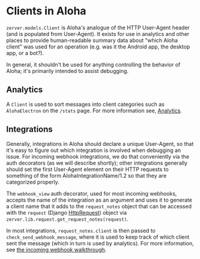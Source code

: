 # Clients in Aloha

`zerver.models.Client` is Aloha's analogue of the HTTP User-Agent
header (and is populated from User-Agent). It exists for use in
analytics and other places to provide human-readable summary data
about "which Aloha client" was used for an operation (e.g. was it the
Android app, the desktop app, or a bot?).

In general, it shouldn't be used for anything controlling the behavior
of Aloha; it's primarily intended to assist debugging.

## Analytics

A `Client` is used to sort messages into client categories such as
`AlohaElectron` on the `/stats` page. For more information see,
[Analytics](analytics.md).

## Integrations

Generally, integrations in Aloha should declare a unique User-Agent,
so that it's easy to figure out which integration is involved when
debugging an issue. For incoming webhook integrations, we do that
conveniently via the auth decorators (as we will describe shortly);
other integrations generally should set the first User-Agent element
on their HTTP requests to something of the form
AlohaIntegrationName/1.2 so that they are categorized properly.

The `webhook_view` auth decorator, used for most incoming
webhooks, accepts the name of the integration as an argument and uses
it to generate a client name that it adds to the `request_notes`
object that can be accessed with the `request` (Django
[HttpRequest](https://docs.djangoproject.com/en/3.2/ref/request-response/#django.http.HttpRequest))
object via `zerver.lib.request.get_request_notes(request)`.

In most integrations, `request_notes.client` is then passed to
`check_send_webhook_message`, where it is used to keep track of which client
sent the message (which in turn is used by analytics). For more
information, see [the incoming webhook walkthrough](https://aloha.com/api/incoming-webhooks-walkthrough).
